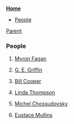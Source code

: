 <!-- START doctoc generated TOC please keep comment here to allow auto update -->
<!-- DON'T EDIT THIS SECTION, INSTEAD RE-RUN doctoc TO UPDATE -->
**[Home](#pages/blog/cv19/index)**

- [People](#people)

<!-- END doctoc generated TOC please keep comment here to allow auto update -->

[Parent](#pages/blog/cv19/index)

### People

1. [Myron Fagan](#pages/blog/cv19/people/myron-fagan)

1. [G. E. Griffin](#pages/blog/cv19/people/griffin)

1. [Bill Cooper](#pages/blog/cv19/people/bill-cooper)

1. [Linda Thompson](#pages/blog/cv19/people/linda-thompson)

1. [Michel Chossudovsky](#pages/blog/cv19/people/michel-chossudovsky)

1. [Eustace Mullins](@pages/blog/cv19/people/eustace-mullins)
